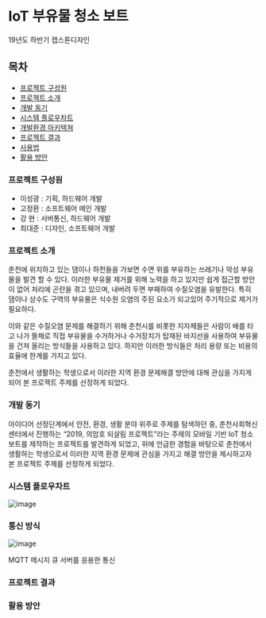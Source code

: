 # IoT 부유물 청소 보트

19년도 하반기 캡스톤디자인


## 목차

* [프로젝트 구성원](#프로젝트-구성원)
* [프로젝트 소개](#프로젝트-소개)
* [개발 동기](#개발-동기)
* [시스템 플로우차트](#시스템-플로우차트)
* [개발환경 아키텍쳐](#개발환경-아키텍쳐)
* [프로젝트 결과](#프로젝트-결과)
* [사용법](#사용법)
* [활용 방안](#활용-방안)



### 프로젝트 구성원

* 이성광 : 기획, 하드웨어 개발
* 고정환 : 소프트웨어 메인 개발
* 강  현 : 서버통신, 하드웨어 개발
* 최대준 : 디자인, 소프트웨어 개발


###    
### 프로젝트 소개

  춘천에 위치하고 있는 댐이나 하천들을 가보면 수면 위를 부유하는 쓰레기나 악성 부유물을 발견 할 수 있다. 이러한 부유물 제거를 위해 노력을 하고 있지만 쉽게 접근할 방안이 없어 처리에 곤란을 겪고 있으며, 내버려 두면 부패하여 수질오염을 유발한다. 특히 댐이나 상수도 구역의 부유물은 식수원 오염의 주된 요소가 되고있어 주기적으로 제거가 필요하다.

  이와 같은 수질오염 문제를 해결하기 위해 춘천시를 비롯한 지자체들은 사람이 배를 타고 나가 뜰채로 직접 부유물을 수거하거나 수거장치가 탑재된 바지선을 사용하여 부유물을 건져 올리는 방식들을 사용하고 있다. 하지만 이러한 방식들은 처리 용량 또는 비용의 효율에 한계를 가지고 있다.

  춘천에서 생활하는 학생으로서 이러한 지역 환경 문제해결 방안에 대해 관심을 가지게 되어 본 프로젝트 주제를 선정하게 되었다.


###    
### 개발 동기

  아이디어 선정단계에서 안전, 환경, 생활 분야 위주로 주제를 탐색하던 중, 춘천사회혁신센터에서 진행하는 “2019, 의암호 되살림 프로젝트”라는 주제의 모바일 기반 IoT 청소보트를 제작하는 프로젝트를 발견하게 되었고, 위에 언급한 경험을 바탕으로 춘천에서 생활하는 학생으로서 이러한 지역 환경 문제에 관심을 가지고 해결 방안을 제시하고자 본 프로젝트 주제를 선정하게 되었다.



### 시스템 플로우차트
![image](https://user-images.githubusercontent.com/44962939/70596795-1a14db00-1c2a-11ea-8fe5-c0797c216cda.png)



### 통신 방식
![image](https://user-images.githubusercontent.com/44962939/70596864-3f094e00-1c2a-11ea-9976-017db801473a.png)

MQTT 메시지 큐 서버를 응용한 통신


### 프로젝트 결과

### 활용 방안
